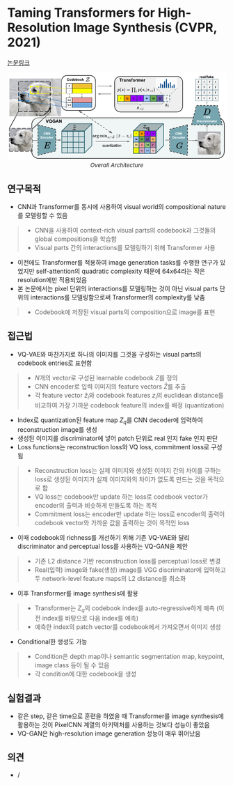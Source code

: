 # Taming Transformers for High-Resolution Image Synthesis (CVPR, 2021)

[논문링크](https://arxiv.org/abs/2012.09841)

<p align="center">
    <img width="600" alt='fig1' src="./img/08_11_01.png?raw=true"></br>
    <em><font size=2>Overall Architecture</font></em>
</p>

## 연구목적
- CNN과 Transformer를 동시에 사용하여 visual world의 compositional nature를 모델링할 수 있음
> - CNN을 사용하여 context-rich visual parts의 codebook과 그것들의 global compositions을 학습함
> - Visual parts 간의 interactions를 모델링하기 위해 Transformer 사용
- 이전에도 Transformer를 적용하여 image generation tasks를 수행한 연구가 있었지만 self-attention의 quadratic complexity 때문에 64x64라는 작은 resolution에만 적용되었음
- 본 논문에서는 pixel 단위의 interactions를 모델링하는 것이 아닌 visual parts 단위의 interactions를 모델링함으로써 Transformer의 complexity를 낮춤
> - Codebook에 저장된 visual parts의 composition으로 image를 표현

## 접근법
- VQ-VAE와 마찬가지로 하나의 이미지를 그것을 구성하는 visual parts의 codebook entries로 표현함
> - $N$개의 vector로 구성된 learnable codebook $Z$를 정의
> - CNN encoder로 입력 이미지의 feature vectors $\hat{Z}$를 추출
> - 각 feature vector $\hat{z}_i$와 codebook features $z_i$의 euclidean distance를 비교하여 가장 가까운 codebook feature의 index를 배정 (quantization)
- Index로 quantization된 feature map $Z_q$를 CNN decoder에 입력하여 reconstruction image를 생성
- 생성된 이미지를 discriminator에 넣어 patch 단위로 real 인지 fake 인지 판단
- Loss functions는 reconstruction loss와 VQ loss, commitment loss로 구성됨
> - Reconstruction loss는 실제 이미지와 생성된 이미지 간의 차이를 구하는 loss로 생성된 이미지가 실제 이미지와의 차이가 없도록 만드는 것을 목적으로 함
> - VQ loss는 codebook만 update 하는 loss로 codebook vector가 encoder의 출력과 비슷하게 만들도록 하는 목적
> - Commitment loss는 encoder만 update 하는 loss로 encoder의 출력이 codebook vector와 가까운 값을 출력하는 것이 목적인 loss
- 이때 codebook의 richness를 개선하기 위해 기존 VQ-VAE와 달리 discriminator and perceptual loss를 사용하는 VQ-GAN을 제안
> - 기존 L2 distance 기반 reconstruction loss를 perceptual loss로 변경
> - Real(입력) image와 fake(생성) image를 VGG discriminator에 입력하고 두 network-level feature maps의 L2 distance를 최소화
- 이후 Transformer를 image synthesis에 활용
> - Transformer는 $Z_q$의 codebook index를 auto-regressive하게 예측 (이전 index를 바탕으로 다음 index를 예측)
> - 예측한 index의 patch vector를 codebook에서 가져오면서 이미지 생성
- Conditional한 생성도 가능
> - Condition은 depth map이나 semantic segmentation map, keypoint, image class 등이 될 수 있음
> - 각 condition에 대한 codebook을 생성

## 실험결과
- 같은 step, 같은 time으로 훈련을 하였을 때 Transformer를 image synthesis에 활용하는 것이 PixelCNN 계열의 아키텍처를 사용하는 것보다 성능이 좋았음
- VQ-GAN은 high-resolution image generation 성능이 매우 뛰어났음

## 의견
- /